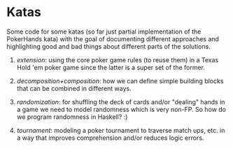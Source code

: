 # Katas

Some code for some katas (so far just partial implementation of
the PokerHands kata) with the goal of documenting different approaches
and highlighting good and bad things about different parts of the
solutions.

1. *extension*: using the core poker game rules (to reuse them) in a
   Texas Hold 'em poker game since the latter is a super set of the former.

2. *decomposition+composition*: how we can define simple building blocks that
   can be combined in different ways.

3. *randomization*: for shuffling the deck of cards and/or "dealing" hands in
   a game we need to model randomness which is very non-FP. So how do we
   program randomness in Haskell? :)

4. *tournament*: modeling a poker tournament to traverse match ups, etc. in a
   way that improves comprehension and/or reduces logic errors.
